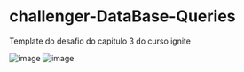 # challenger-DataBase-Queries
Template do desafio do capitulo 3 do curso ignite

![image](https://user-images.githubusercontent.com/61027045/178631230-baae850c-2d2c-40e5-b3bc-07ca0cbc0bb2.png)
![image](https://user-images.githubusercontent.com/61027045/178631449-500e82c7-bc30-4326-a785-7b90f82f5ae9.png)

